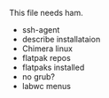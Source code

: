 This file needs ham.

* ssh-agent
* describe installataion
* Chimera linux
* flatpak repos
* flatpaks installed
* no grub?
* labwc menus
